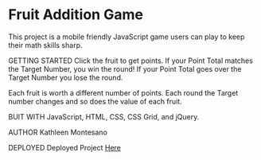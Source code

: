 # Fruit Addition Game

This project is a mobile friendly JavaScript game users can play to keep their math skills sharp.

GETTING STARTED
Click the fruit to get points. If your Point Total matches the Target Number, you win the round! If your Point Total goes over the Target Number you lose the round. 

Each fruit is worth a different number of points. Each round the Target number changes and so does the value of each fruit.

BUIT WITH
JavaScript, HTML, CSS, CSS Grid, and jQuery.

AUTHOR
Kathleen Montesano

DEPLOYED
Deployed Project [Here](https://kathleenmont.github.io/fruit-game/index.html)
          
